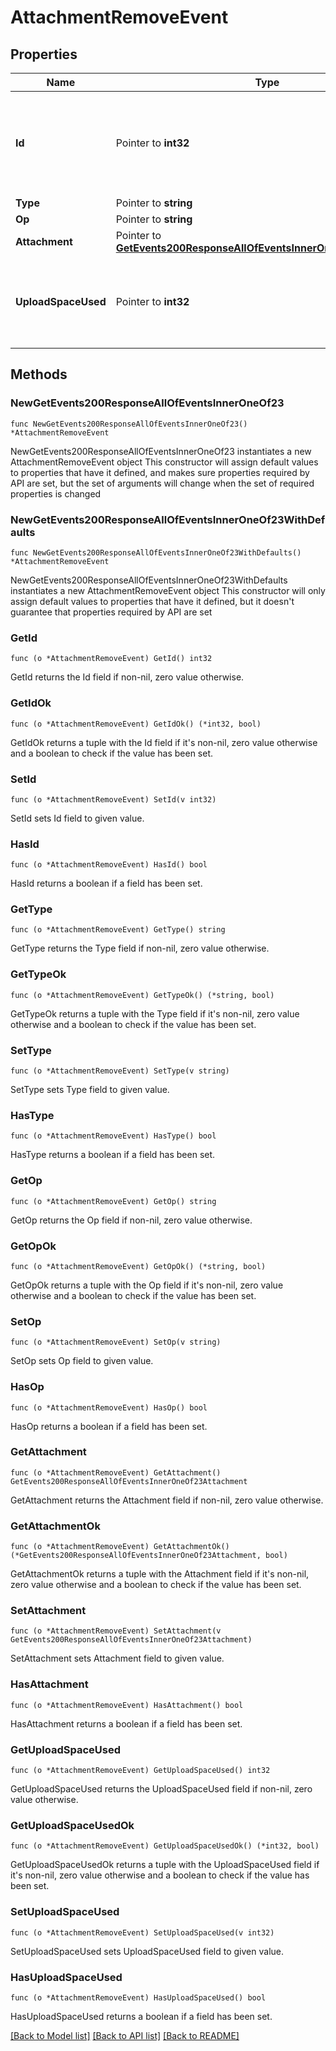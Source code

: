 # AttachmentRemoveEvent

## Properties

Name | Type | Description | Notes
------------ | ------------- | ------------- | -------------
**Id** | Pointer to **int32** | The ID of the event. Events appear in increasing order but may not be consecutive.  | [optional] 
**Type** | Pointer to **string** |  | [optional] 
**Op** | Pointer to **string** |  | [optional] 
**Attachment** | Pointer to [**GetEvents200ResponseAllOfEventsInnerOneOf23Attachment**](GetEvents200ResponseAllOfEventsInnerOneOf23Attachment.md) |  | [optional] 
**UploadSpaceUsed** | Pointer to **int32** | The total size of all files uploaded by in the organization, in bytes.  | [optional] 

## Methods

### NewGetEvents200ResponseAllOfEventsInnerOneOf23

`func NewGetEvents200ResponseAllOfEventsInnerOneOf23() *AttachmentRemoveEvent`

NewGetEvents200ResponseAllOfEventsInnerOneOf23 instantiates a new AttachmentRemoveEvent object
This constructor will assign default values to properties that have it defined,
and makes sure properties required by API are set, but the set of arguments
will change when the set of required properties is changed

### NewGetEvents200ResponseAllOfEventsInnerOneOf23WithDefaults

`func NewGetEvents200ResponseAllOfEventsInnerOneOf23WithDefaults() *AttachmentRemoveEvent`

NewGetEvents200ResponseAllOfEventsInnerOneOf23WithDefaults instantiates a new AttachmentRemoveEvent object
This constructor will only assign default values to properties that have it defined,
but it doesn't guarantee that properties required by API are set

### GetId

`func (o *AttachmentRemoveEvent) GetId() int32`

GetId returns the Id field if non-nil, zero value otherwise.

### GetIdOk

`func (o *AttachmentRemoveEvent) GetIdOk() (*int32, bool)`

GetIdOk returns a tuple with the Id field if it's non-nil, zero value otherwise
and a boolean to check if the value has been set.

### SetId

`func (o *AttachmentRemoveEvent) SetId(v int32)`

SetId sets Id field to given value.

### HasId

`func (o *AttachmentRemoveEvent) HasId() bool`

HasId returns a boolean if a field has been set.

### GetType

`func (o *AttachmentRemoveEvent) GetType() string`

GetType returns the Type field if non-nil, zero value otherwise.

### GetTypeOk

`func (o *AttachmentRemoveEvent) GetTypeOk() (*string, bool)`

GetTypeOk returns a tuple with the Type field if it's non-nil, zero value otherwise
and a boolean to check if the value has been set.

### SetType

`func (o *AttachmentRemoveEvent) SetType(v string)`

SetType sets Type field to given value.

### HasType

`func (o *AttachmentRemoveEvent) HasType() bool`

HasType returns a boolean if a field has been set.

### GetOp

`func (o *AttachmentRemoveEvent) GetOp() string`

GetOp returns the Op field if non-nil, zero value otherwise.

### GetOpOk

`func (o *AttachmentRemoveEvent) GetOpOk() (*string, bool)`

GetOpOk returns a tuple with the Op field if it's non-nil, zero value otherwise
and a boolean to check if the value has been set.

### SetOp

`func (o *AttachmentRemoveEvent) SetOp(v string)`

SetOp sets Op field to given value.

### HasOp

`func (o *AttachmentRemoveEvent) HasOp() bool`

HasOp returns a boolean if a field has been set.

### GetAttachment

`func (o *AttachmentRemoveEvent) GetAttachment() GetEvents200ResponseAllOfEventsInnerOneOf23Attachment`

GetAttachment returns the Attachment field if non-nil, zero value otherwise.

### GetAttachmentOk

`func (o *AttachmentRemoveEvent) GetAttachmentOk() (*GetEvents200ResponseAllOfEventsInnerOneOf23Attachment, bool)`

GetAttachmentOk returns a tuple with the Attachment field if it's non-nil, zero value otherwise
and a boolean to check if the value has been set.

### SetAttachment

`func (o *AttachmentRemoveEvent) SetAttachment(v GetEvents200ResponseAllOfEventsInnerOneOf23Attachment)`

SetAttachment sets Attachment field to given value.

### HasAttachment

`func (o *AttachmentRemoveEvent) HasAttachment() bool`

HasAttachment returns a boolean if a field has been set.

### GetUploadSpaceUsed

`func (o *AttachmentRemoveEvent) GetUploadSpaceUsed() int32`

GetUploadSpaceUsed returns the UploadSpaceUsed field if non-nil, zero value otherwise.

### GetUploadSpaceUsedOk

`func (o *AttachmentRemoveEvent) GetUploadSpaceUsedOk() (*int32, bool)`

GetUploadSpaceUsedOk returns a tuple with the UploadSpaceUsed field if it's non-nil, zero value otherwise
and a boolean to check if the value has been set.

### SetUploadSpaceUsed

`func (o *AttachmentRemoveEvent) SetUploadSpaceUsed(v int32)`

SetUploadSpaceUsed sets UploadSpaceUsed field to given value.

### HasUploadSpaceUsed

`func (o *AttachmentRemoveEvent) HasUploadSpaceUsed() bool`

HasUploadSpaceUsed returns a boolean if a field has been set.


[[Back to Model list]](../README.md#documentation-for-models) [[Back to API list]](../README.md#documentation-for-api-endpoints) [[Back to README]](../README.md)


